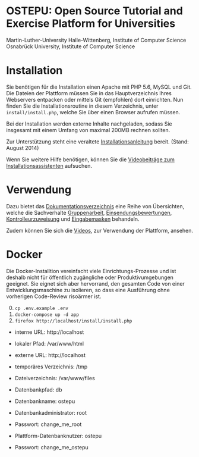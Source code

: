 <!--
  - @file README.md
  -
  - @author Ivo Hedtke <ivo.hedtke@uni-osnabrueck.de>
  - @date 2014
 -->

# OSTEPU: Open Source Tutorial and Exercise Platform for Universities

Martin-Luther-University Halle-Wittenberg, Institute of Computer Science  
Osnabrück University, Institute of Computer Science

# Installation
Sie benötigen für die Installation einen Apache mit PHP 5.6, MySQL und Git. Die Dateien der Plattform müssen Sie in das Hauptverzeichnis Ihres Webservers entpacken oder mittels Git (empfohlen) dort einrichten. Nun finden Sie die Installationsroutine in diesem Verzeichnis, unter ``install/install.php``, welche Sie über einen Browser aufrufen müssen.

Bei der Installation werden externe Inhalte nachgeladen, sodass Sie insgesamt mit einem Umfang von maximal 200MB rechnen sollten.

Zur Unterstützung steht eine veraltete [Installationsanleitung](https://github.com/ostepu/ostepu-core-documentation/raw/master/install/Dokumentation/Installation_08_2014.pdf) bereit. (Stand: August 2014)

Wenn Sie weitere Hilfe benötigen, können Sie die [Videobeiträge zum Installationsassistenten](https://www.youtube.com/playlist?list=PLfnTtQX6vUn2CB4OhQ5cqlqDvAFPbfRr4) aufsuchen.

# Verwendung
Dazu bietet das [Dokumentationsverzeichnis](https://github.com/ostepu/ostepu-core-documentation) eine Reihe von Übersichten,
welche die Sachverhalte [Gruppenarbeit](https://github.com/ostepu/ostepu-core-documentation/raw/master/Common/Gruppen/Gruppen.pdf), 
[Einsendungsbewertungen](https://github.com/ostepu/ostepu-core-documentation/raw/master/Common/Korrektur/Korrektur.pdf), 
[Kontrolleurzuweisung](https://github.com/ostepu/ostepu-core-documentation/raw/master/Common/Kontrolleurzuweisung/Kontrolleurzuweisung.pdf) und 
[Eingabemasken](https://github.com/ostepu/ostepu-core-documentation/raw/master/logic/Dokumentation/Benutzerhandbuch.pdf) behandeln.

Zudem können Sie sich die [Videos](https://www.youtube.com/playlist?list=PLfnTtQX6vUn2lHxmo2WqLsPaEZihOEczh), zur Verwendung der Plattform, ansehen.

# Docker

Die Docker-Installtion vereinfacht viele Einrichtungs-Prozesse und ist deshalb nicht für öffentlich zugängliche oder Produktivumgebungen geeignet. Sie eignet sich aber hervorrand, den gesamten Code von einer Entwicklungsmaschine zu isolieren, so dass eine Ausführung ohne vorherigen Code-Review risoärmer ist.

0. `cp .env.example .env`
1. `docker-compose up -d app`
2. `firefox http://localhost/install/install.php`

* interne URL: http://localhost
* lokaler Pfad: /var/www/html
* externe URL: http://localhost
* temporäres Verzeichnis: /tmp
* Dateiverzeichnis: /var/www/files

* Datenbankpfad: db
* Datenbankname: ostepu

* Datenbankadministrator: root
* Passwort: change_me_root

* Plattform-Datenbanknutzer: ostepu
* Passwort: change_me_ostepu

